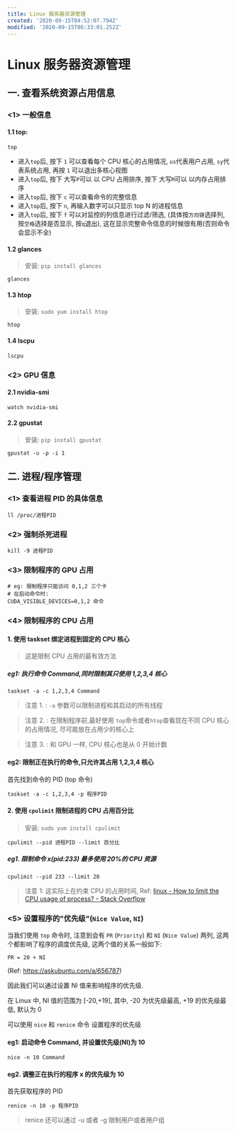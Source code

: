 ```yaml
---
title: Linux 服务器资源管理
created: '2020-09-15T04:52:07.794Z'
modified: '2020-09-15T06:33:01.252Z'
---
```


# Linux 服务器资源管理
## 一. 查看系统资源占用信息
### <1> 一般信息
#### 1.1 top:
```shell
top
```
+ 进入`top`后, 按下 `1` 可以查看每个 CPU 核心的占用情况, `us`代表用户占用, `sy`代表系统占用, 再按 `1` 可以退出多核心视图
+ 进入`top`后, 按下 大写`P`可以 以 CPU 占用排序, 按下 大写`M`可以 以内存占用排序 
+ 进入`top`后, 按下 `c` 可以查看命令的完整信息
+ 进入`top`后, 按下 `n`, 再输入数字可以只显示 top N 的进程信息
+ 进入`top`后, 按下 `f` 可以对监控的列信息进行过滤/筛选, (具体按`方向键`选择列, 按`空格`选择是否显示, 按`q`退出), 这在显示完整命令信息的时候很有用(否则命令会显示不全)
#### 1.2 glances
> 安装: `pip install glances`

```shell
glances
```
#### 1.3 htop
> 安装: `sudo yum install htop`

```shell
htop
```
#### 1.4 lscpu
```shell
lscpu
```

### <2> GPU 信息
#### 2.1 nvidia-smi
```shell
watch nvidia-smi
```
#### 2.2 gpustat
> 安装: `pip install gpustat`
```shell
gpustat -u -p -i 1
```

## 二. 进程/程序管理

### <1> 查看进程 PID 的具体信息
```shell
ll /proc/进程PID
```
### <2> 强制杀死进程
```shell
kill -9 进程PID
```
### <3> 限制程序的 GPU 占用

```shell
# eg: 限制程序只能访问 0,1,2 三个卡
# 在启动命令时:
CUDA_VISIBLE_DEVICES=0,1,2 命令
```

### <4> 限制程序的 CPU 占用
#### 1. 使用 taskset 绑定进程到固定的 CPU 核心
> 这是限制 CPU 占用的最有效方法

##### eg1: 执行命令 Command,同时限制其只使用 1,2,3,4 核心
```shell
taskset -a -c 1,2,3,4 Command
```
> 注意 1. : `-a` 参数可以限制进程和其启动的所有线程

> 注意 2. : 在限制程序前,最好使用 `top`命令或者`htop`查看现在不同 CPU 核心的占用情况, 尽可能放在占用少的核心上

> 注意 3. : 和 GPU 一样, CPU 核心也是从 0 开始计数

#### eg2: 限制正在执行的命令,只允许其占用 1,2,3,4 核心
首先找到命令的 PID (top 命令)
```shell
taskset -a -c 1,2,3,4 -p 程序PID
```
#### 2. 使用 `cpulimit` 限制进程的 CPU 占用百分比
> 安装: `sudo yum install cpulimit`
```shell
cpulimit --pid 进程PID --limit 百分比
```

##### eg1. 限制命令 x(pid:233) 最多使用 20%的 CPU 资源
```shell
cpulimit --pid 233 --limit 20
```
> 注意 1: 这实际上在约束 CPU 的占用时间, Ref: [linux - How to limit the CPU usage of process? - Stack Overflow](https://stackoverflow.com/questions/41238417/how-to-limit-the-cpu-usage-of-process)

### <5> 设置程序的"优先级"(`Nice Value`, `NI`)
当我们使用 `top` 命令时, 注意到会有 `PR` (`Priority`) 和 `NI` (`Nice Value`) 两列, 这两个都影响了程序的调度优先级, 这两个值的关系一般如下:
```
PR = 20 + NI
```
(Ref: https://askubuntu.com/a/656787)

因此我们可以通过设置 NI 值来影响程序的优先级.

在 Linux 中, NI 值的范围为 [-20,+19], 其中, -20 为优先级最高, +19 的优先级最低, 默认为 0

可以使用 `nice` 和 `renice` 命令 设置程序的优先级
#### eg1: 启动命令 Command, 并设置优先级(NI)为 10
```shell
nice -n 10 Command
```

#### eg2. 调整正在执行的程序 x 的优先级为 10
首先获取程序的 PID
```shell
renice -n 10 -p 程序PID
```
> renice 还可以通过 -u 或者 -g 限制用户或者用户组


